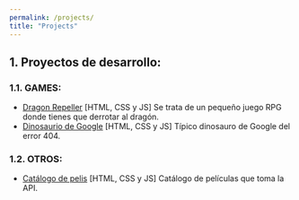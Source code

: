 ```yaml
---
permalink: /projects/
title: "Projects"
---
```


## 1. Proyectos de desarrollo:

### 1.1. GAMES:
- [Dragon Repeller](https://patrickusaf.github.io/dragon-repeller/) [HTML, CSS y JS] Se trata de un pequeño juego RPG donde tienes que derrotar al dragón.
- [Dinosaurio de Google](https://patrickusaf.github.io/google-dinosaur/) [HTML, CSS y JS] Típico dinosauro de Google del error 404.

### 1.2. OTROS:
- [Catálogo de pelis](https://patrickusaf.github.io/movie-catalog/) [HTML, CSS y JS] Catálogo de películas que toma la API.